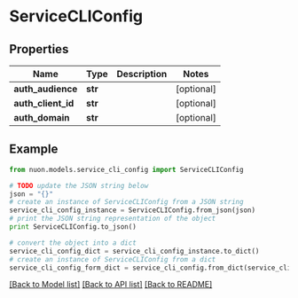 # ServiceCLIConfig


## Properties

Name | Type | Description | Notes
------------ | ------------- | ------------- | -------------
**auth_audience** | **str** |  | [optional] 
**auth_client_id** | **str** |  | [optional] 
**auth_domain** | **str** |  | [optional] 

## Example

```python
from nuon.models.service_cli_config import ServiceCLIConfig

# TODO update the JSON string below
json = "{}"
# create an instance of ServiceCLIConfig from a JSON string
service_cli_config_instance = ServiceCLIConfig.from_json(json)
# print the JSON string representation of the object
print ServiceCLIConfig.to_json()

# convert the object into a dict
service_cli_config_dict = service_cli_config_instance.to_dict()
# create an instance of ServiceCLIConfig from a dict
service_cli_config_form_dict = service_cli_config.from_dict(service_cli_config_dict)
```
[[Back to Model list]](../README.md#documentation-for-models) [[Back to API list]](../README.md#documentation-for-api-endpoints) [[Back to README]](../README.md)


